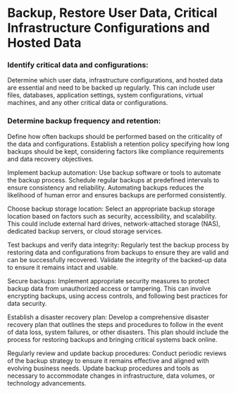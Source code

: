 # Backup, Restore User Data, Critical Infrastructure Configurations and Hosted Data
 
 ### Identify critical data and configurations: 
 Determine which user data, infrastructure configurations, and hosted data are essential and need to be backed up regularly. This can include user files, databases, application settings, system configurations, virtual machines, and any other critical data or configurations.

### Determine backup frequency and retention:
Define how often backups should be performed based on the criticality of the data and configurations. Establish a retention policy specifying how long backups should be kept, considering factors like compliance requirements and data recovery objectives.

Implement backup automation: 
Use backup software or tools to automate the backup process. Schedule regular backups at predefined intervals to ensure consistency and reliability. Automating backups reduces the likelihood of human error and ensures backups are performed consistently.

Choose backup storage location: Select an appropriate backup storage location based on factors such as security, accessibility, and scalability. This could include external hard drives, network-attached storage (NAS), dedicated backup servers, or cloud storage services.

Test backups and verify data integrity: Regularly test the backup process by restoring data and configurations from backups to ensure they are valid and can be successfully recovered. Validate the integrity of the backed-up data to ensure it remains intact and usable.

Secure backups: Implement appropriate security measures to protect backup data from unauthorized access or tampering. This can involve encrypting backups, using access controls, and following best practices for data security.

Establish a disaster recovery plan: Develop a comprehensive disaster recovery plan that outlines the steps and procedures to follow in the event of data loss, system failures, or other disasters. This plan should include the process for restoring backups and bringing critical systems back online.

Regularly review and update backup procedures: Conduct periodic reviews of the backup strategy to ensure it remains effective and aligned with evolving business needs. Update backup procedures and tools as necessary to accommodate changes in infrastructure, data volumes, or technology advancements.






